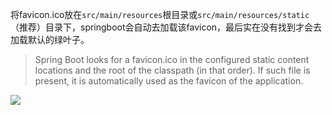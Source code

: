 将favicon.ico放在`src/main/resources`根目录或`src/main/resources/static`（推荐）目录下，springboot会自动去加载该favicon，最后实在没有找到才会去加载默认的绿叶子。

> Spring Boot looks for a favicon.ico in the configured static content locations and the root of the classpath (in that order). If such file is present, it is automatically used as the favicon of the application.

![](http://7xry05.com1.z0.glb.clouddn.com/201707261049_748.png)

